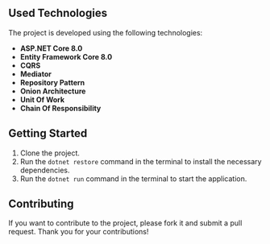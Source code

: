 ## Used Technologies

The project is developed using the following technologies:

- **ASP.NET Core 8.0**
- **Entity Framework Core 8.0**
- **CQRS**
- **Mediator**
- **Repository Pattern**
- **Onion Architecture**
- **Unit Of Work**
- **Chain Of Responsibility**

## Getting Started

1. Clone the project.
2. Run the `dotnet restore` command in the terminal to install the necessary dependencies.
3. Run the `dotnet run` command in the terminal to start the application.

## Contributing

If you want to contribute to the project, please fork it and submit a pull request. Thank you for your contributions!
